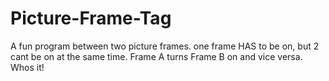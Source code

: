# Picture-Frame-Tag
A fun program between two picture frames. one frame HAS to be on, but 2 cant be on at the same time. Frame A turns Frame B on and vice versa. Whos it!
